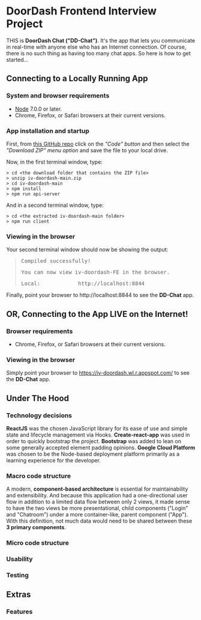 # DoorDash Frontend Interview Project

THIS is **DoorDash Chat ("DD-Chat")**. It's the app that lets you communicate in real-time with anyone else who has an Internet connection. Of course, there is no such thing as having too many chat apps. So here is how to get started...

## Connecting to a Locally Running App

### System and browser requirements
* [Node](https://nodejs.org/en/download/]) 7.0.0 or later.
* Chrome, Firefox, or Safari browsers at their current versions.

### App installation and startup

First, from [this GitHub repo](https://github.com/roderickwoodman/iv-doordash) click on the *"Code" button* and then select the *"Download ZIP" menu option* and save the file to your local drive.

Now, in the first terminal window, type:

	> cd <the download folder that contains the ZIP file>
	> unzip iv-doordash-main.zip
	> cd iv-doordash-main
	> npm install
	> npm run api-server

And in a second terminal window, type:

	> cd <the extracted iv-doordash-main folder> 
	> npm run client

### Viewing in the browser
Your second terminal window should now be showing the output:
><pre>Compiled successfully!</pre><pre>You can now view iv-doordash-FE in the browser.</pre><pre>Local:            http://localhost:8844</pre>
Finally, point your browser to  http://localhost:8844 to see the **DD-Chat** app.

## OR, Connecting to the App LIVE on the Internet!
 
### Browser requirements
* Chrome, Firefox, or Safari browsers at their current versions.

### Viewing in the browser
Simply point your browser to  https://iv-doordash.wl.r.appspot.com/ to see the **DD-Chat** app.

## Under The Hood

### Technology decisions
**ReactJS** was the chosen JavaScript library for its ease of use and simple state and lifecycle management via Hooks. **Create-react-app** was used in order to quickly bootstrap the project. **Bootstrap** was added to lean on some generally accepted element padding opinions. **Google Cloud Platform** was chosen to be the Node-based deployment platform primarily as a learning experience for the developer.

### Macro code structure
A modern, **component-based architecture** is essential for maintainability and extensibility. And because this application had a one-directional user flow in addition to a limited data flow between only 2 views, it made sense to have the two views be more presentational, child components ("Login" and "Chatroom") under a more container-like, parent component ("App"). With this definition, not much data would need to be shared between these **3 primary components**.

### Micro code structure
### Usability
### Testing

## Extras
### Features